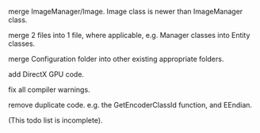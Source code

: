 merge ImageManager/Image. Image class is newer than ImageManager class.

merge 2 files into 1 file, where applicable, e.g. Manager classes into Entity classes.

merge Configuration folder into other existing appropriate folders.

add DirectX GPU code.

fix all compiler warnings.

remove duplicate code. e.g. the GetEncoderClassId function, and EEndian.

(This todo list is incomplete).